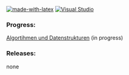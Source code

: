 [![made-with-latex](https://img.shields.io/badge/Made%20with-LaTeX-1f425f.svg)](https://www.latex-project.org/)
[![Visual Studio](https://badgen.net/badge/icon/visualstudio?icon=visualstudio&label)](https://visualstudio.microsoft.com)

### Progress:

[Algortihmen und Datenstrukturen](ALGO) (in progress)  



### Releases:

none
